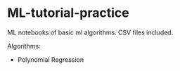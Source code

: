 # ML-tutorial-practice

ML notebooks of basic ml algorithms. CSV files included.

Algorithms:
* Polynomial Regression
